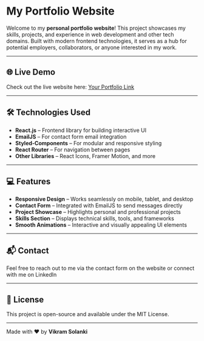# My Portfolio Website

Welcome to my **personal portfolio website**! This project showcases my skills, projects, and experience in web development and other tech domains. Built with modern frontend technologies, it serves as a hub for potential employers, collaborators, or anyone interested in my work.

---

## 🌐 Live Demo

Check out the live website here: [Your Portfolio Link](https://your-portfolio-link.com)

---

## 🛠 Technologies Used

- **React.js** – Frontend library for building interactive UI  
- **EmailJS** – For contact form email integration  
- **Styled-Components** – For modular and responsive styling  
- **React Router** – For navigation between pages  
- **Other Libraries** – React Icons, Framer Motion, and more

---

## 💻 Features

- **Responsive Design** – Works seamlessly on mobile, tablet, and desktop  
- **Contact Form** – Integrated with EmailJS to send messages directly  
- **Project Showcase** – Highlights personal and professional projects  
- **Skills Section** – Displays technical skills, tools, and frameworks  
- **Smooth Animations** – Interactive and visually appealing UI elements

---

## 📬 Contact

Feel free to reach out to me via the contact form on the website or connect with me on LinkedIn

---

## 📝 License

This project is open-source and available under the MIT License.

--- 
Made with ❤️ by **Vikram Solanki**



